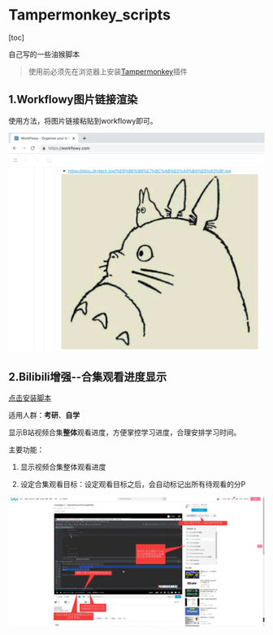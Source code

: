 # Tampermonkey_scripts
[toc]

自己写的一些油猴脚本

> 使用前必须先在浏览器上安装[Tampermonkey](https://chrome.google.com/webstore/detail/tampermonkey/dhdgffkkebhmkfjojejmpbldmpobfkfo?utm_source=chrome-ntp-icon)插件

## 1.Workflowy图片链接渲染

使用方法，将图片链接粘贴到workflowy即可。

![功能预览](preview/Workflowy图片链接渲染插件.png)

## 2.Bilibili增强--合集观看进度显示


[点击安装脚本](https://github.com/zkytech/Tampermonkey_scripts/raw/master/bilibili-collection-enhance.user.js)

适用人群：**考研**、**自学**

显示B站视频合集**整体**观看进度，方便掌控学习进度，合理安排学习时间。

主要功能：

1. 显示视频合集整体观看进度

2. 设定合集观看目标：设定观看目标之后，会自动标记出所有待观看的分P


![功能预览](preview/Bilibili增强--合集观看进度显示.png)
